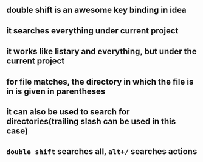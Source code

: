 double shift is an awesome key binding in idea
---
it searches everything under current project
---
it works like **listary** and **everything**, but under the current project
---
for file matches, the directory in which the file is in is given in parentheses
---
it can also be used to search for directories(trailing slash can be used in this case)
---
`double shift` searches **all**, `alt+/` searches actions
---  